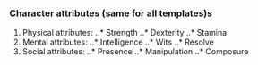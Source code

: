 ### Character attributes (same for all templates)s

1. Physical attributes:
..* Strength
..* Dexterity
..* Stamina
2. Mental attributes:
..* Intelligence
..* Wits
..* Resolve
3. Social attributes:
..* Presence
..* Manipulation
..* Composure

